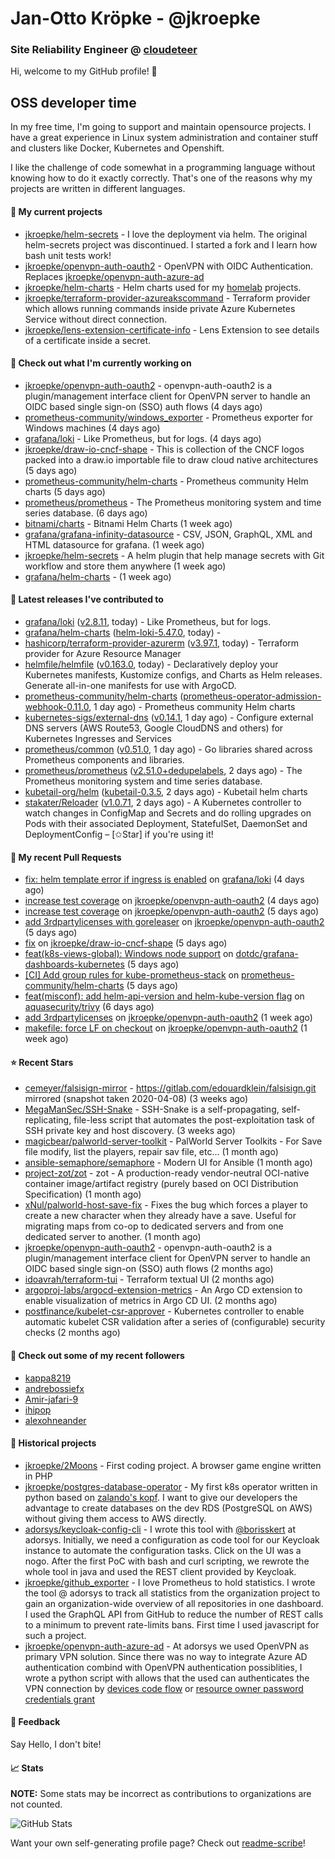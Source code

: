 # Jan-Otto Kröpke - @jkroepke
### Site Reliability Engineer @ [cloudeteer](https://cloudeteer.de/)

Hi, welcome to my GitHub profile! 👋

## OSS developer time
In my free time, I'm going to support and maintain opensource projects. I have a great experience in Linux system administration and container stuff and clusters like Docker, Kubernetes and Openshift.

I like the challenge of code somewhat in a programming language without knowing how to do it exactly correctly. That's one of the reasons why my projects are written in different languages.

#### 🌱 My current projects
- [jkroepke/helm-secrets](https://github.com/jkroepke/helm-secrets) - I love the deployment via helm. The original helm-secrets project was discontinued. I started a fork and I learn how bash unit tests work!
- [jkroepke/openvpn-auth-oauth2](https://github.com/jkroepke/openvpn-auth-oauth2) - OpenVPN with OIDC Authentication. Replaces  [jkroepke/openvpn-auth-azure-ad](https://github.com/jkroepke/openvpn-auth-azure-ad) 
- [jkroepke/helm-charts](https://github.com/jkroepke/helm-charts) - Helm charts used for my [homelab](https://github.com/jkroepke/homelab) projects.
- [jkroepke/terraform-provider-azureakscommand](https://github.com/jkroepke/terraform-provider-azureakscommand) - Terraform provider which allows running commands inside private Azure Kubernetes Service without direct connection.
- [jkroepke/lens-extension-certificate-info](https://github.com/jkroepke/lens-extension-certificate-info) - Lens Extension to see details of a certificate inside a secret.

#### 👷 Check out what I'm currently working on

- [jkroepke/openvpn-auth-oauth2](https://github.com/jkroepke/openvpn-auth-oauth2) - openvpn-auth-oauth2 is a plugin/management interface client for OpenVPN server to handle an OIDC based single sign-on (SSO) auth flows (4 days ago)
- [prometheus-community/windows_exporter](https://github.com/prometheus-community/windows_exporter) - Prometheus exporter for Windows machines (4 days ago)
- [grafana/loki](https://github.com/grafana/loki) - Like Prometheus, but for logs. (4 days ago)
- [jkroepke/draw-io-cncf-shape](https://github.com/jkroepke/draw-io-cncf-shape) - This is collection of the CNCF logos packed into a draw.io importable file to draw cloud native architectures (5 days ago)
- [prometheus-community/helm-charts](https://github.com/prometheus-community/helm-charts) - Prometheus community Helm charts (5 days ago)
- [prometheus/prometheus](https://github.com/prometheus/prometheus) - The Prometheus monitoring system and time series database. (6 days ago)
- [bitnami/charts](https://github.com/bitnami/charts) - Bitnami Helm Charts (1 week ago)
- [grafana/grafana-infinity-datasource](https://github.com/grafana/grafana-infinity-datasource) - CSV, JSON, GraphQL, XML and HTML datasource for grafana. (1 week ago)
- [jkroepke/helm-secrets](https://github.com/jkroepke/helm-secrets) - A helm plugin that help manage secrets with Git workflow and store them anywhere (1 week ago)
- [grafana/helm-charts](https://github.com/grafana/helm-charts) -  (1 week ago)

#### 🔭 Latest releases I've contributed to

- [grafana/loki](https://github.com/grafana/loki) ([v2.8.11](https://github.com/grafana/loki/releases/tag/v2.8.11), today) - Like Prometheus, but for logs.
- [grafana/helm-charts](https://github.com/grafana/helm-charts) ([helm-loki-5.47.0](https://github.com/grafana/helm-charts/releases/tag/helm-loki-5.47.0), today) - 
- [hashicorp/terraform-provider-azurerm](https://github.com/hashicorp/terraform-provider-azurerm) ([v3.97.1](https://github.com/hashicorp/terraform-provider-azurerm/releases/tag/v3.97.1), today) - Terraform provider for Azure Resource Manager
- [helmfile/helmfile](https://github.com/helmfile/helmfile) ([v0.163.0](https://github.com/helmfile/helmfile/releases/tag/v0.163.0), today) - Declaratively deploy your Kubernetes manifests, Kustomize configs, and Charts as Helm releases. Generate all-in-one manifests for use with ArgoCD.
- [prometheus-community/helm-charts](https://github.com/prometheus-community/helm-charts) ([prometheus-operator-admission-webhook-0.11.0](https://github.com/prometheus-community/helm-charts/releases/tag/prometheus-operator-admission-webhook-0.11.0), 1 day ago) - Prometheus community Helm charts
- [kubernetes-sigs/external-dns](https://github.com/kubernetes-sigs/external-dns) ([v0.14.1](https://github.com/kubernetes-sigs/external-dns/releases/tag/v0.14.1), 1 day ago) - Configure external DNS servers (AWS Route53, Google CloudDNS and others) for Kubernetes Ingresses and Services
- [prometheus/common](https://github.com/prometheus/common) ([v0.51.0](https://github.com/prometheus/common/releases/tag/v0.51.0), 1 day ago) - Go libraries shared across Prometheus components and libraries.
- [prometheus/prometheus](https://github.com/prometheus/prometheus) ([v2.51.0&#43;dedupelabels](https://github.com/prometheus/prometheus/releases/tag/v2.51.0%2Bdedupelabels), 2 days ago) - The Prometheus monitoring system and time series database.
- [kubetail-org/helm](https://github.com/kubetail-org/helm) ([kubetail-0.3.5](https://github.com/kubetail-org/helm/releases/tag/kubetail-0.3.5), 2 days ago) - Kubetail helm charts
- [stakater/Reloader](https://github.com/stakater/Reloader) ([v1.0.71](https://github.com/stakater/Reloader/releases/tag/v1.0.71), 2 days ago) - A Kubernetes controller to watch changes in ConfigMap and Secrets and do rolling upgrades on Pods with their associated Deployment, StatefulSet, DaemonSet and DeploymentConfig – [✩Star] if you&#39;re using it!

#### 🔨 My recent Pull Requests

- [fix: helm template error if ingress is enabled](https://github.com/grafana/loki/pull/12241) on [grafana/loki](https://github.com/grafana/loki) (4 days ago)
- [increase test coverage](https://github.com/jkroepke/openvpn-auth-oauth2/pull/216) on [jkroepke/openvpn-auth-oauth2](https://github.com/jkroepke/openvpn-auth-oauth2) (4 days ago)
- [increase test coverage](https://github.com/jkroepke/openvpn-auth-oauth2/pull/215) on [jkroepke/openvpn-auth-oauth2](https://github.com/jkroepke/openvpn-auth-oauth2) (5 days ago)
- [add 3rdpartylicenses with goreleaser](https://github.com/jkroepke/openvpn-auth-oauth2/pull/214) on [jkroepke/openvpn-auth-oauth2](https://github.com/jkroepke/openvpn-auth-oauth2) (5 days ago)
- [fix](https://github.com/jkroepke/draw-io-cncf-shape/pull/7) on [jkroepke/draw-io-cncf-shape](https://github.com/jkroepke/draw-io-cncf-shape) (5 days ago)
- [feat(k8s-views-global): Windows node support](https://github.com/dotdc/grafana-dashboards-kubernetes/pull/103) on [dotdc/grafana-dashboards-kubernetes](https://github.com/dotdc/grafana-dashboards-kubernetes) (5 days ago)
- [[CI] Add group rules for kube-prometheus-stack](https://github.com/prometheus-community/helm-charts/pull/4363) on [prometheus-community/helm-charts](https://github.com/prometheus-community/helm-charts) (5 days ago)
- [feat(misconf): add helm-api-version and helm-kube-version flag](https://github.com/aquasecurity/trivy/pull/6332) on [aquasecurity/trivy](https://github.com/aquasecurity/trivy) (6 days ago)
- [add 3rdpartylicenses](https://github.com/jkroepke/openvpn-auth-oauth2/pull/213) on [jkroepke/openvpn-auth-oauth2](https://github.com/jkroepke/openvpn-auth-oauth2) (1 week ago)
- [makefile: force LF on checkout](https://github.com/jkroepke/openvpn-auth-oauth2/pull/212) on [jkroepke/openvpn-auth-oauth2](https://github.com/jkroepke/openvpn-auth-oauth2) (1 week ago)

#### ⭐ Recent Stars

- [cemeyer/falsisign-mirror](https://github.com/cemeyer/falsisign-mirror) - https://gitlab.com/edouardklein/falsisign.git mirrored (snapshot taken 2020-04-08) (3 weeks ago)
- [MegaManSec/SSH-Snake](https://github.com/MegaManSec/SSH-Snake) - SSH-Snake is a self-propagating, self-replicating, file-less script that automates the post-exploitation task of SSH private key and host discovery. (3 weeks ago)
- [magicbear/palworld-server-toolkit](https://github.com/magicbear/palworld-server-toolkit) - PalWorld Server Toolkits - For Save file modify, list the players, repair sav file, etc... (1 month ago)
- [ansible-semaphore/semaphore](https://github.com/ansible-semaphore/semaphore) - Modern UI for Ansible (1 month ago)
- [project-zot/zot](https://github.com/project-zot/zot) - zot - A production-ready vendor-neutral OCI-native container image/artifact registry (purely based on OCI Distribution Specification) (1 month ago)
- [xNul/palworld-host-save-fix](https://github.com/xNul/palworld-host-save-fix) - Fixes the bug which forces a player to create a new character when they already have a save. Useful for migrating maps from co-op to dedicated servers and from one dedicated server to another. (1 month ago)
- [jkroepke/openvpn-auth-oauth2](https://github.com/jkroepke/openvpn-auth-oauth2) - openvpn-auth-oauth2 is a plugin/management interface client for OpenVPN server to handle an OIDC based single sign-on (SSO) auth flows (2 months ago)
- [idoavrah/terraform-tui](https://github.com/idoavrah/terraform-tui) - Terraform textual UI (2 months ago)
- [argoproj-labs/argocd-extension-metrics](https://github.com/argoproj-labs/argocd-extension-metrics) - An Argo CD extension to enable visualization of metrics in Argo CD UI. (2 months ago)
- [postfinance/kubelet-csr-approver](https://github.com/postfinance/kubelet-csr-approver) - Kubernetes controller to enable automatic kubelet CSR validation after a series of (configurable) security checks (2 months ago)

#### 👯 Check out some of my recent followers

- [kappa8219](https://github.com/kappa8219)
- [andrebossiefx](https://github.com/andrebossiefx)
- [Amir-jafari-9](https://github.com/Amir-jafari-9)
- [ihipop](https://github.com/ihipop)
- [alexohneander](https://github.com/alexohneander)

#### 📜 Historical projects
- [jkroepke/2Moons](https://github.com/jkroepke/2Moons) - First coding project. A browser game engine written in PHP
- [jkroepke/postgres-database-operator](https://github.com/jkroepke/postgres-database-operator) - My first k8s operator written in python based on [zalando's kopf](https://github.com/zalando-incubator/kopf). I want to give our developers the advantage to create databases on the dev RDS (PostgreSQL on AWS) without giving them access to AWS directly.
- [adorsys/keycloak-config-cli](https://github.com/adorsys/keycloak-config-cli) - I wrote this tool with [@borisskert](https://github.com/borisskert) at adorsys. Initially, we need a configuration as code tool for our Keycloak instance to automate the configuration tasks. Click on the UI was a nogo. After the first PoC with bash and curl scripting, we rewrote the whole tool in java and used the REST client provided by Keycloak.
- [jkroepke/github_exporter](https://github.com/jkroepke/github_exporter) - I love Prometheus to hold statistics. I wrote the tool @ adorsys to track all statistics from the organization project to gain an organization-wide overview of all repositories in one dashboard. I used the GraphQL API from GitHub to reduce the number of REST calls to a minimum to prevent rate-limits bans. First time I used javascript for such a project.
- [jkroepke/openvpn-auth-azure-ad](https://github.com/jkroepke/openvpn-auth-azure-ad) - At adorsys we used OpenVPN as primary VPN solution. Since there was no way to integrate Azure AD authentication combind with OpenVPN authentication possiblities, I wrote a python script with allows that the used can authenticates the VPN connection by [devices code flow](https://docs.microsoft.com/en-us/azure/active-directory/develop/v2-oauth2-device-code) or [resource owner password credentials grant](https://docs.microsoft.com/en-us/azure/active-directory/develop/v2-oauth-ropc)

#### 💬 Feedback

Say Hello, I don't bite!

#### 📈 Stats

**NOTE:** Some stats may be incorrect as contributions to organizations
are not counted.

![GitHub Stats](https://github-readme-stats.vercel.app/api?username=jkroepke&count_private=false&theme=tokyonight&show_icons=true)

Want your own self-generating profile page? Check out [readme-scribe](https://github.com/muesli/readme-scribe)!
